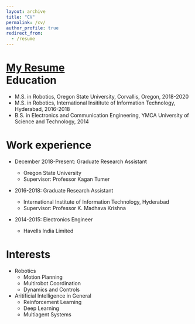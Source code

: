 ```yaml
---
layout: archive
title: "CV"
permalink: /cv/
author_profile: true
redirect_from:
  - /resume
---
```



[My Resume](https://github.com/EnnaSachdeva/ennasachdeva_roboticist.github.io/blob/master/files/Research_Resume_2018.pdf)<br>
Education
======
* M.S. in Robotics, Oregon State University, Corvallis, Oregon, 2018-2020
* M.S. in Robotics, International Insititute of Information Technology, Hyderabad, 2016-2018
* B.S. in Electronics and Communication Engineering, YMCA University of Science and Technology, 2014

Work experience
======
* December 2018-Present: Graduate Research Assistant
  * Oregon State University
  * Supervisor: Professor Kagan Tumer



* 2016-2018: Graduate Research Assistant
  * International Institute of Information Technology, Hyderabad
  * Supervisor: Professor K. Madhava Krishna 

* 2014-2015: Electronics Engineer
  * Havells India Limited
  
Interests
======
* Robotics
  * Motion Planning 
  * Multirobot Coordination
  * Dynamics and Controls
* Aritificial Intelligence in General
  * Reinforcement Learning 
  * Deep Learning
  * Multiagent Systems

